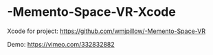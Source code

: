 # -Memento-Space-VR-Xcode


Xcode for project:
https://github.com/wmjpillow/-Memento-Space-VR


Demo:
https://vimeo.com/332832882

